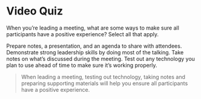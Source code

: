 # Video Quiz
When you’re leading a meeting, what are some ways to make sure all participants have a positive experience?  Select all that apply.


Prepare notes, a presentation, and an agenda to share with attendees.
Demonstrate strong leadership skills by doing most of the talking.
Take notes on what’s discussed during the meeting.
Test out any technology you plan to use ahead of time to make sure it’s working properly.

> When leading a meeting, testing out technology, taking notes and preparing supporting materials will help you ensure all participants have a positive experience.
